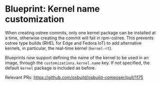 # Blueprint: Kernel name customization

When creating ostree commits, only one kernel package can be installed at a
time, otherwise creating the commit will fail in rpm-ostree.  This prevents
ostree type builds (RHEL for Edge and Fedora IoT) to add alternative kernels,
in particular, the real-time kernel (`kernel-rt`).

Blueprints now support defining the name of the kernel to be used in an image,
through the `customizations.kernel.name` key.  If not specified, the default
`kernel` package is included as before.

Relevant PRs:
https://github.com/osbuild/osbuild-composer/pull/1175
